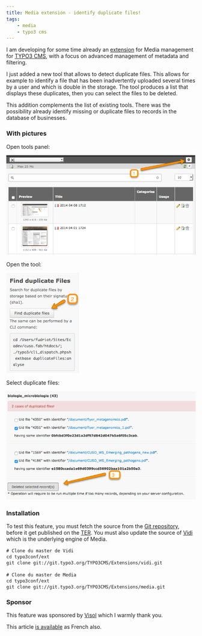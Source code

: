 ```yaml
---
title: Media extension - identify duplicate files!
tags:
    - media
    - typo3 cms
---
```



I am developing for some time already an [extension][media] for Media management for [TYPO3 CMS][cms], with a focus on advanced management of metadata and filtering.

I just added a new tool that allows to detect duplicate files. This allows for example to identify a file that has been inadvertently uploaded several times by a user and which is double in the storage. The tool produces a list that displays these duplicates, then you can select the files to be deleted.

This addition complements the list of existing tools. There was the possibility already identify missing or duplicate files to records in the database of businesses.


### With pictures

Open tools panel:

![](images/2015-01-03/2015-01-03_1025.png)

Open the tool:

![](images/2015-01-03/2015-01-03_1030.png)

Select duplicate files:

![](images/2015-01-03/2015-01-03_1031.png)

### Installation

To test this feature, you must fetch the source from the [Git repository][git-media], before it get published on the [TER][ter]. You must also update the source of [Vidi][vidi] which is the underlying engine of Media.


    # Clone du master de Vidi
    cd typo3conf/ext
    git clone git://git.typo3.org/TYPO3CMS/Extensions/vidi.git

    # Clone du master de Media
    cd typo3conf/ext
    git clone git://git.typo3.org/TYPO3CMS/Extensions/media.git

### Sponsor

This feature was sponsored by [Visol][visol] which I warmly thank you.

This article [is available](fr/blog/2015/01/03/media-tool) as French also.


[media]: https://forge.typo3.org/projects/extension-media/
[vidi]: https://forge.typo3.org/projects/extension-vidi/
[cms]:http://demo.typo3.org/
[ter]:http://typo3.org/extensions/repository/
[git-media]: https://git.typo3.org/TYPO3CMS/Extensions/media.git
[visol]:http://www.visol.ch/